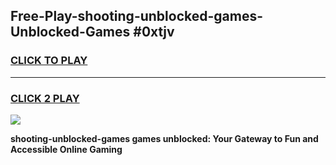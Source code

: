 
## Free-Play-shooting-unblocked-games-Unblocked-Games #0xtjv
<h3>
<a href="https://news.freeplayer.one?title=shooting-unblocked-games&ref=8M">CLICK TO PLAY</a></h3>
<hr>

<h3>
<a href="https://news.freeplayer.one?title=shooting-unblocked-games&ref=8M">CLICK 2 PLAY</a>
  
</h3>

<a href="https://news.freeplayer.one?title=shooting-unblocked-games&ref=8M"><img src="https://clearcache.store/games.png"></a>


**shooting-unblocked-games games unblocked: Your Gateway to Fun and Accessible Online Gaming**
